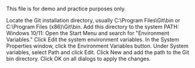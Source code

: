 This file is for demo and practice purposes only.

Locate the Git installation directory, usually C:\Program Files\Git\bin or C:\Program Files (x86)\Git\bin.
Add this directory to the system PATH:
Windows 10/11:
Open the Start Menu and search for "Environment Variables."
Click Edit the system environment variables.
In the System Properties window, click the Environment Variables button.
Under System variables, select Path and click Edit.
Click New and add the path to the Git bin directory.
Click OK on all dialogs to apply the changes.
